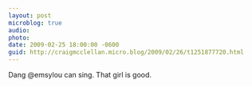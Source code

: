 ```yaml
---
layout: post
microblog: true
audio: 
photo: 
date: 2009-02-25 18:00:00 -0600
guid: http://craigmcclellan.micro.blog/2009/02/26/t1251877720.html
---
```

Dang @emsylou can sing. That girl is good.
